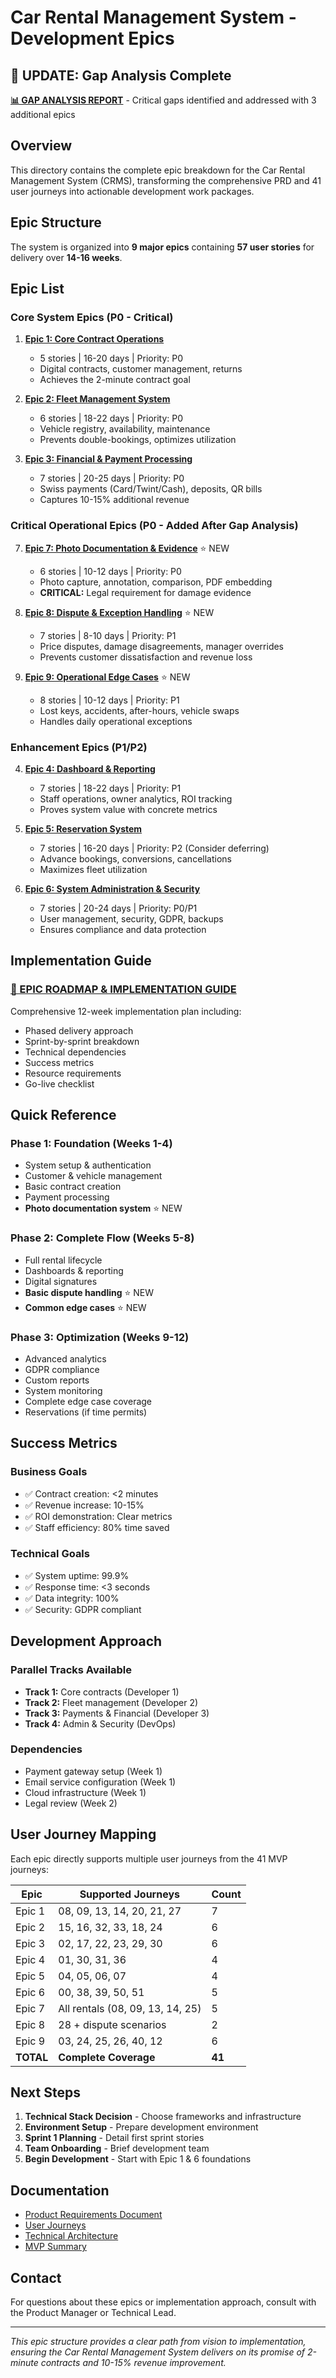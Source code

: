 # Car Rental Management System - Development Epics

## 🚨 UPDATE: Gap Analysis Complete

**[📊 GAP ANALYSIS REPORT](./GAP-ANALYSIS-REPORT.md)** - Critical gaps identified and addressed with
3 additional epics

## Overview

This directory contains the complete epic breakdown for the Car Rental Management System (CRMS),
transforming the comprehensive PRD and 41 user journeys into actionable development work packages.

## Epic Structure

The system is organized into **9 major epics** containing **57 user stories** for delivery over
**14-16 weeks**.

## Epic List

### Core System Epics (P0 - Critical)

1. **[Epic 1: Core Contract Operations](./epic-01-core-contract-operations.md)**
   - 5 stories | 16-20 days | Priority: P0
   - Digital contracts, customer management, returns
   - Achieves the 2-minute contract goal

2. **[Epic 2: Fleet Management System](./epic-02-fleet-management.md)**
   - 6 stories | 18-22 days | Priority: P0
   - Vehicle registry, availability, maintenance
   - Prevents double-bookings, optimizes utilization

3. **[Epic 3: Financial & Payment Processing](./epic-03-financial-payment-processing.md)**
   - 7 stories | 20-25 days | Priority: P0
   - Swiss payments (Card/Twint/Cash), deposits, QR bills
   - Captures 10-15% additional revenue

### Critical Operational Epics (P0 - Added After Gap Analysis)

7. **[Epic 7: Photo Documentation & Evidence](./epic-07-photo-documentation.md)** ⭐ NEW
   - 6 stories | 10-12 days | Priority: P0
   - Photo capture, annotation, comparison, PDF embedding
   - **CRITICAL:** Legal requirement for damage evidence

8. **[Epic 8: Dispute & Exception Handling](./epic-08-dispute-exception-handling.md)** ⭐ NEW
   - 7 stories | 8-10 days | Priority: P1
   - Price disputes, damage disagreements, manager overrides
   - Prevents customer dissatisfaction and revenue loss

9. **[Epic 9: Operational Edge Cases](./epic-09-operational-edge-cases.md)** ⭐ NEW
   - 8 stories | 10-12 days | Priority: P1
   - Lost keys, accidents, after-hours, vehicle swaps
   - Handles daily operational exceptions

### Enhancement Epics (P1/P2)

4. **[Epic 4: Dashboard & Reporting](./epic-04-dashboard-reporting.md)**
   - 7 stories | 18-22 days | Priority: P1
   - Staff operations, owner analytics, ROI tracking
   - Proves system value with concrete metrics

5. **[Epic 5: Reservation System](./epic-05-reservation-system.md)**
   - 7 stories | 16-20 days | Priority: P2 (Consider deferring)
   - Advance bookings, conversions, cancellations
   - Maximizes fleet utilization

6. **[Epic 6: System Administration & Security](./epic-06-system-administration-security.md)**
   - 7 stories | 20-24 days | Priority: P0/P1
   - User management, security, GDPR, backups
   - Ensures compliance and data protection

## Implementation Guide

### **[📍 EPIC ROADMAP & IMPLEMENTATION GUIDE](./EPIC-ROADMAP.md)**

Comprehensive 12-week implementation plan including:

- Phased delivery approach
- Sprint-by-sprint breakdown
- Technical dependencies
- Success metrics
- Resource requirements
- Go-live checklist

## Quick Reference

### Phase 1: Foundation (Weeks 1-4)

- System setup & authentication
- Customer & vehicle management
- Basic contract creation
- Payment processing
- **Photo documentation system** ⭐ NEW

### Phase 2: Complete Flow (Weeks 5-8)

- Full rental lifecycle
- Dashboards & reporting
- Digital signatures
- **Basic dispute handling** ⭐ NEW
- **Common edge cases** ⭐ NEW

### Phase 3: Optimization (Weeks 9-12)

- Advanced analytics
- GDPR compliance
- Custom reports
- System monitoring
- Complete edge case coverage
- Reservations (if time permits)

## Success Metrics

### Business Goals

- ✅ Contract creation: <2 minutes
- ✅ Revenue increase: 10-15%
- ✅ ROI demonstration: Clear metrics
- ✅ Staff efficiency: 80% time saved

### Technical Goals

- ✅ System uptime: 99.9%
- ✅ Response time: <3 seconds
- ✅ Data integrity: 100%
- ✅ Security: GDPR compliant

## Development Approach

### Parallel Tracks Available

- **Track 1:** Core contracts (Developer 1)
- **Track 2:** Fleet management (Developer 2)
- **Track 3:** Payments & Financial (Developer 3)
- **Track 4:** Admin & Security (DevOps)

### Dependencies

- Payment gateway setup (Week 1)
- Email service configuration (Week 1)
- Cloud infrastructure (Week 1)
- Legal review (Week 2)

## User Journey Mapping

Each epic directly supports multiple user journeys from the 41 MVP journeys:

| Epic      | Supported Journeys               | Count  |
| --------- | -------------------------------- | ------ |
| Epic 1    | 08, 09, 13, 14, 20, 21, 27       | 7      |
| Epic 2    | 15, 16, 32, 33, 18, 24           | 6      |
| Epic 3    | 02, 17, 22, 23, 29, 30           | 6      |
| Epic 4    | 01, 30, 31, 36                   | 4      |
| Epic 5    | 04, 05, 06, 07                   | 4      |
| Epic 6    | 00, 38, 39, 50, 51               | 5      |
| Epic 7    | All rentals (08, 09, 13, 14, 25) | 5      |
| Epic 8    | 28 + dispute scenarios           | 2      |
| Epic 9    | 03, 24, 25, 26, 40, 12           | 6      |
| **TOTAL** | **Complete Coverage**            | **41** |

## Next Steps

1. **Technical Stack Decision** - Choose frameworks and infrastructure
2. **Environment Setup** - Prepare development environment
3. **Sprint 1 Planning** - Detail first sprint stories
4. **Team Onboarding** - Brief development team
5. **Begin Development** - Start with Epic 1 & 6 foundations

## Documentation

- [Product Requirements Document](../prd.md)
- [User Journeys](../prd/user-journeys/)
- [Technical Architecture](../architecture.md)
- [MVP Summary](../prd/user-journeys/mvp/MVP-FINAL-SUMMARY.md)

## Contact

For questions about these epics or implementation approach, consult with the Product Manager or
Technical Lead.

---

_This epic structure provides a clear path from vision to implementation, ensuring the Car Rental
Management System delivers on its promise of 2-minute contracts and 10-15% revenue improvement._
